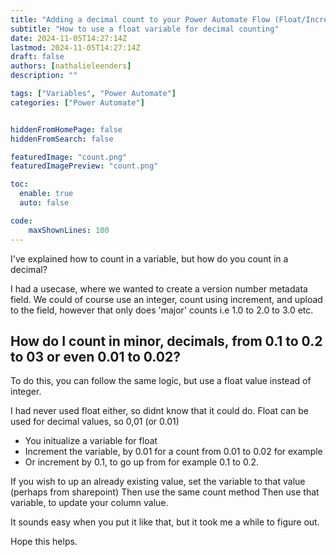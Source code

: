 ```yaml
---
title: "Adding a decimal count to your Power Automate Flow (Float/Increment variable)"
subtitle: "How to use a float variable for decimal counting"
date: 2024-11-05T14:27:14Z
lastmod: 2024-11-05T14:27:14Z
draft: false
authors: [nathalieleenders]
description: ""

tags: ["Variables", "Power Automate"]
categories: ["Power Automate"]


hiddenFromHomePage: false
hiddenFromSearch: false

featuredImage: "count.png"
featuredImagePreview: "count.png"

toc:
  enable: true
  auto: false

code:
    maxShownLines: 100
---
```


I've explained how to count in a variable, but how do you count in a decimal?

I had a usecase, where we wanted to create a version number metadata field. We could of course use an integer, count using increment, and upload to the field, however that only does 'major' counts i.e 1.0 to 2.0 to 3.0 etc.

## How do I count in minor, decimals, from 0.1 to 0.2 to 03 or even 0.01 to 0.02?

To do this, you can follow the same logic, but use a float value instead of integer.

I had never used float either, so didnt know that it could do.
Float can be used for decimal values, so 0,01 (or 0.01)

* You initualize a variable for float
* Increment the variable, by 0.01 for a count from 0.01 to 0.02 for example
* Or increment by 0.1, to go up from for example 0.1 to 0.2.

If you wish to up an already existing value, set the variable to that value (perhaps from sharepoint)
Then use the same count method
Then use that variable, to update your column value.

It sounds easy when you put it like that, but it took me a while to figure out.

Hope this helps.